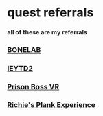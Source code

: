# quest referrals
#### all of these are my referrals

### [BONELAB](https://www.oculus.com/appreferrals/brokennpc/4215734068529064/?utm_source=2)

### [IEYTD2](https://www.oculus.com/appreferrals/brokennpc/2970998659623177/?utm_source=2)

### [Prison Boss VR](https://www.oculus.com/appreferrals/brokennpc/3446712548672561/?utm_source=2)

### [Richie's Plank Experience](https://www.oculus.com/appreferrals/brokennpc/1642239225880682/?utm_source=2)
